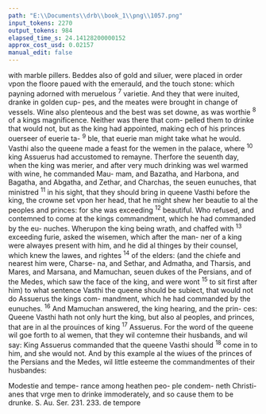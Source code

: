 ```yaml
---
path: "E:\\Documents\\drb\\book_1\\png\\1057.png"
input_tokens: 2270
output_tokens: 984
elapsed_time_s: 24.14128200000152
approx_cost_usd: 0.02157
manual_edit: false
---
```

with marble pillers. Beddes also of gold and siluer, were
placed in order vpon the floore paued with the emerauld, and
the touch stone: which payning adorned with meruelous
<sup>7</sup> varietie. And they that were inuited, dranke in golden cup-
pes, and the meates were brought in change of vessels. Wine
also plenteous and the best was set downe, as was worthie
<sup>8</sup> of a kings magnificence. Neither was there that com-
pelled them to drinke that would not, but as the king had
appointed, making ech of his princes ouerseer of euerie ta-
<sup>9</sup> ble, that euerie man might take what he would. Vasthi also
the queene made a feast for the wemen in the palace, where
<sup>10</sup> king Assuerus had accustomed to remayne. Therfore the
seuenth day, when the king was merier, and after very much
drinking was wel warmed with wine, he commanded Mau-
mam, and Bazatha, and Harbona, and Bagatha, and Abgatha,
and Zethar, and Charchas, the seuen eunuches, that ministred
<sup>11</sup> in his sight, that they should bring in queene Vasthi before
the king, the crowne set vpon her head, that he might shew
her beautie to al the peoples and princes: for she was exceeding
<sup>12</sup> beautiful. Who refused, and contemned to come at the
kings commandment, which he had commanded by the eu-
nuches. Wherupon the king being wrath, and chaffed with
<sup>13</sup> exceeding furie, asked the wisemen, which after the man-
ner of a king were alwayes present with him, and he did al
thinges by their counsel, which knew the lawes, and rightes
<sup>14</sup> of the elders: (and the chiefe and nearest him were, Charse-
na, and Sethar, and Admatha, and Tharsis, and Mares, and
Marsana, and Mamuchan, seuen dukes of the Persians, and
of the Medes, which saw the face of the king, and were wont
<sup>15</sup> to sit first after him) to what sentence Vasthi the queene
should be subiect, that would not do Assuerus the kings com-
mandment, which he had commanded by the eunuches.
<sup>16</sup> And Mamuchan answered, the king hearing, and the prin-
ces: Queene Vasthi hath not only hurt the king, but also al
peoples, and princes, that are in al the prouinces of king
<sup>17</sup> Assuerus. For the word of the queene wil goe forth to al
wemen, that they wil contemne their husbands, and wil say:
King Assuerus commanded that the queene Vasthi should
<sup>18</sup> come in to him, and she would not. And by this example al
the wiues of the princes of the Persians and the Medes, wil
little esteeme the commandmentes of their husbandes:

<aside>Modestie and tempe- rance among heathen peo- ple condem- neth Christi- anes that vrge men to drinke immoderately, and so cause them to be drunke. S. Au. Ser. 231. 233. de tempore</aside>

[^1]: The end of immoderate feasting is commonly brabling. Here the king became furi- ous, and the queene was diuorsed from him.

[^2]: Brentius ap- proueth the sentence of this parasite, but Iosephus, li. 11. c. 6. Ma- crobius. li 7. c. 1. Saturn. S. Intens. et Epist.